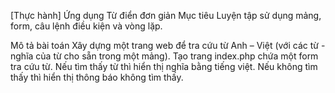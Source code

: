 [Thực hành] Ứng dụng Từ điển đơn giản
Mục tiêu
Luyện tập sử dụng mảng, form, câu lệnh điều kiện và vòng lặp.

Mô tả bài toán
Xây dựng một trang web để tra cứu từ Anh – Việt (với các từ - nghĩa của từ cho sẵn trong một mảng). Tạo trang index.php chứa một form tra cứu từ. Nếu tìm thấy từ thì hiển thị nghĩa bằng tiếng việt. Nếu không tìm thấy thì hiển thị thông báo không tìm thấy.
